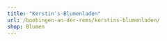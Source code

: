 ```yaml
---
title: "Kerstin's Blumenladen"
url: /boebingen-an-der-rems/kerstins-blumenladen/
shop: Blumen
---
```

